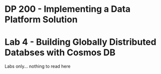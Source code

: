 # DP 200 - Implementing a Data Platform Solution
# Lab 4 - Building Globally Distributed Databses with Cosmos DB

Labs only... nothing to read here